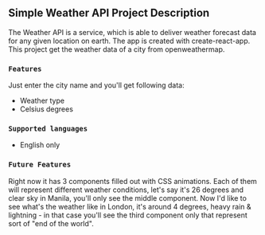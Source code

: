 ## Simple Weather API Project Description

The Weather API is a service, which is able to deliver weather forecast data for any given location on earth. The app is created with create-react-app.
This project get the weather data of a city from openweathermap.

### `Features`

Just enter the city name and you'll get following data:

- Weather type
- Celsius degrees

### `Supported languages`

- English only

### `Future Features`

Right now it has 3 components filled out with CSS animations. Each of them will represent different weather conditions, let's say it's 26 degrees and clear sky in Manila, you'll only see the middle component. Now I'd like to see what's the weather like in London, it's around 4 degrees, heavy rain & lightning - in that case you'll see the third component only that represent sort of "end of the world".